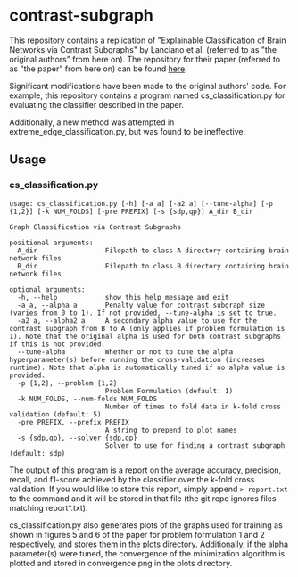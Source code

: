 # contrast-subgraph
This repository contains a replication of "Explainable Classification of Brain Networks via Contrast Subgraphs" by Lanciano et al. (referred to as "the original authors" from here on). The repository for their paper (referred to as "the paper" from here on) can be found [here](https://github.com/tlancian/contrast-subgraph).

Significant modifications have been made to the original authors' code. For example, this repository contains a program named cs_classification.py for evaluating the classifier described in the paper.

Additionally, a new method was attempted in extreme_edge_classification.py, but was found to be ineffective.

## Usage

### cs_classification.py
```
usage: cs_classification.py [-h] [-a a] [-a2 a] [--tune-alpha] [-p {1,2}] [-k NUM_FOLDS] [-pre PREFIX] [-s {sdp,qp}] A_dir B_dir

Graph Classification via Contrast Subgraphs

positional arguments:
  A_dir                 Filepath to class A directory containing brain network files
  B_dir                 Filepath to class B directory containing brain network files

optional arguments:
  -h, --help            show this help message and exit
  -a a, --alpha a       Penalty value for contrast subgraph size (varies from 0 to 1). If not provided, --tune-alpha is set to true.
  -a2 a, --alpha2 a     A secondary alpha value to use for the contrast subgraph from B to A (only applies if problem formulation is 1). Note that the original alpha is used for both contrast subgraphs if this is not provided.
  --tune-alpha          Whether or not to tune the alpha hyperparameter(s) before running the cross-validation (increases runtime). Note that alpha is automatically tuned if no alpha value is provided.
  -p {1,2}, --problem {1,2}
                        Problem Formulation (default: 1)
  -k NUM_FOLDS, --num-folds NUM_FOLDS
                        Number of times to fold data in k-fold cross validation (default: 5)
  -pre PREFIX, --prefix PREFIX
                        A string to prepend to plot names
  -s {sdp,qp}, --solver {sdp,qp}
                        Solver to use for finding a contrast subgraph (default: sdp)
```

The output of this program is a report on the average accuracy, precision, recall, and f1-score achieved by the classifier over the k-fold cross validation. If you would like to store this report, simply append ```> report.txt``` to the command and it will be stored in that file (the git repo ignores files matching report*.txt).

cs_classification.py also generates plots of the graphs used for training as shown in figures 5 and 6 of the paper for problem formulation 1 and 2 respectively, and stores them in the plots directory. Additionally, if the alpha parameter(s) were tuned, the convergence of the minimization algorithm is plotted and stored in convergence.png in the plots directory.

